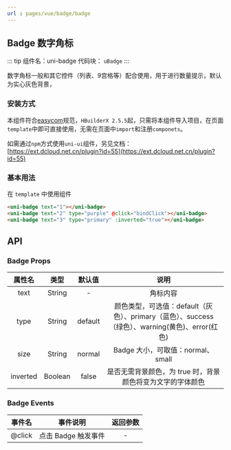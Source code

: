```yaml
---
url : pages/vue/badge/badge
---
```


## Badge 数字角标
::: tip 组件名：uni-badge
代码块： `uBadge`
:::

数字角标一般和其它控件（列表、9宫格等）配合使用，用于进行数量提示，默认为实心灰色背景，

### 安装方式

本组件符合[easycom](https://uniapp.dcloud.io/collocation/pages?id=easycom)规范，`HBuilderX 2.5.5`起，只需将本组件导入项目，在页面`template`中即可直接使用，无需在页面中`import`和注册`componets`。

如需通过`npm`方式使用`uni-ui`组件，另见文档：[https://ext.dcloud.net.cn/plugin?id=55](https://ext.dcloud.net.cn/plugin?id=55)

### 基本用法

在 ``template`` 中使用组件

```html
<uni-badge text="1"></uni-badge>
<uni-badge text="2" type="purple" @click="bindClick"></uni-badge>
<uni-badge text="3" type="primary" :inverted="true"></uni-badge>
```


## API

### Badge Props

|属性名		|类型		|默认值	|说明																											|
|:-:		|:-:		|:-:	|:-:					 																						|
|text		|String		|-		|角标内容																										|
|type		|String		|default|颜色类型，可选值：default（灰色）、primary（蓝色）、success（绿色）、warning(黄色)、error(红色)|
|size		|String		|normal|Badge 大小，可取值：normal、small|
|inverted	|Boolean	|false	|是否无需背景颜色，为 true 时，背景颜色将变为文字的字体颜色														|

### Badge Events

|事件名	|事件说明			|返回参数	|
|:-:	|:-:				|:-:		|
|@click	|点击 Badge 触发事件| -			|


